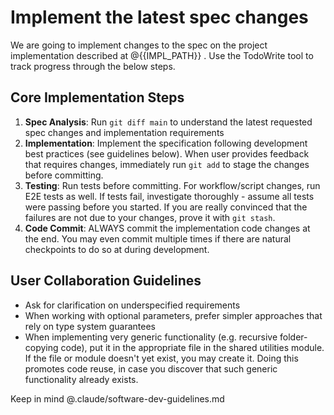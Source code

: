 # Implement the latest spec changes

We are going to implement changes to the spec on the project implementation described at @{{IMPL_PATH}} . Use the TodoWrite tool to track progress through the below steps.

## Core Implementation Steps

1. **Spec Analysis**: Run `git diff main` to understand the latest requested spec changes and implementation requirements
2. **Implementation**: Implement the specification following development best practices (see guidelines below). When user provides feedback that requires changes, immediately run `git add` to stage the changes before committing.
3. **Testing**: Run tests before committing. For workflow/script changes, run E2E tests as well. If tests fail, investigate thoroughly - assume all tests were passing before you started. If you are really convinced that the failures are not due to your changes, prove it with `git stash`.
4. **Code Commit**: ALWAYS commit the implementation code changes at the end. You may even commit multiple times if there are natural checkpoints to do so at during development.

## User Collaboration Guidelines

- Ask for clarification on underspecified requirements
- When working with optional parameters, prefer simpler approaches that rely on type system guarantees
- When implementing very generic functionality (e.g. recursive folder-copying code), put it in the appropriate file in the shared utilities module. If the file or module doesn't yet exist, you may create it. Doing this promotes code reuse, in case you discover that such generic functionality already exists.

Keep in mind @.claude/software-dev-guidelines.md
